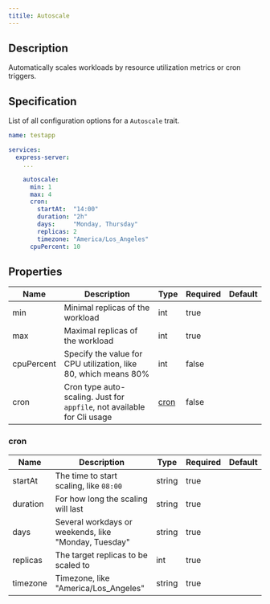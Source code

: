 ```yaml
---
titile: Autoscale
---
```


## Description

Automatically scales workloads by resource utilization metrics or cron triggers.

## Specification

List of all configuration options for a `Autoscale` trait.

```yaml
name: testapp

services:
  express-server:
    ...

    autoscale:
      min: 1
      max: 4
      cron:
        startAt:  "14:00"
        duration: "2h"
        days:     "Monday, Thursday"
        replicas: 2
        timezone: "America/Los_Angeles"
      cpuPercent: 10
```

## Properties

Name | Description | Type | Required | Default 
------------ | ------------- | ------------- | ------------- | ------------- 
 min | Minimal replicas of the workload | int | true |  
 max | Maximal replicas of the workload | int | true |  
 cpuPercent | Specify the value for CPU utilization, like 80, which means 80% | int | false |  
 cron | Cron type auto-scaling. Just for `appfile`, not available for Cli usage | [cron](#cron) | false |  


### cron

Name | Description | Type | Required | Default 
------------ | ------------- | ------------- | ------------- | ------------- 
 startAt | The time to start scaling, like `08:00` | string | true |  
 duration | For how long the scaling will last | string | true |  
 days | Several workdays or weekends, like "Monday, Tuesday" | string | true |  
 replicas | The target replicas to be scaled to | int | true |  
 timezone | Timezone, like "America/Los_Angeles" | string | true |  
